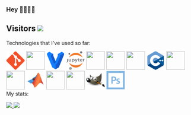 ### Hey 🤘🤘🤘🤘

## Visitors  <img src="https://komarev.com/ghpvc/?username=axcm19"/>


<div>
Technologies that I've used so far:
  <p></p>
 
  <!-- platforms tech -->
  <img height = 50 width = 50 src="https://github.com/devicons/devicon/blob/v2.15.1/icons/git/git-original.svg" />
  <img height = 50 width = 50 src="https://cdn.jsdelivr.net/gh/devicons/devicon/icons/latex/latex-original.svg" />
  <img height = 50 width = 50 src="https://github.com/devicons/devicon/blob/v2.15.1/icons/vagrant/vagrant-original.svg" />
  <img height = 50 width = 50 src="https://github.com/devicons/devicon/blob/v2.15.1/icons/jupyter/jupyter-original-wordmark.svg" />

  <!-- coding tech -->
  <img height = 50 width = 50 src="https://cdn.jsdelivr.net/gh/devicons/devicon/icons/java/java-original.svg" />
  <img height = 50 width = 50 src="https://cdn.jsdelivr.net/gh/devicons/devicon/icons/python/python-original.svg" />
  <img height = 50 width = 50 src="https://cdn.jsdelivr.net/gh/devicons/devicon/icons/c/c-original.svg" />
   <img height = 50 width = 50 src="https://github.com/devicons/devicon/blob/v2.15.1/icons/cplusplus/cplusplus-original.svg" />
  <img height = 50 width = 50 src="https://cdn.jsdelivr.net/gh/devicons/devicon/icons/csharp/csharp-original.svg" />
  <img height = 50 width = 50 src="https://cdn.jsdelivr.net/gh/devicons/devicon/icons/haskell/haskell-original.svg" /> 
  <img height = 50 width = 50 src="https://github.com/devicons/devicon/blob/v2.15.1/icons/matlab/matlab-original.svg" />

  <!-- database tech -->
  <img height = 50 width = 50 src="https://cdn.jsdelivr.net/gh/devicons/devicon/icons/mysql/mysql-original.svg" />
  <img height = 50 width = 50 src="https://cdn.jsdelivr.net/gh/devicons/devicon/icons/microsoftsqlserver/microsoftsqlserver-plain-wordmark.svg" />

  <!-- image tech -->
  <img height = 50 width = 50 src="https://github.com/devicons/devicon/blob/v2.15.1/icons/gimp/gimp-original.svg" />
  <img height = 50 width = 50 src="https://github.com/devicons/devicon/blob/v2.15.1/icons/photoshop/photoshop-line.svg" />


 <div>
  My stats:
  <p></p>
  <a href="https://github.com/axcm19">
  <img height="180em" src="https://github-readme-stats.vercel.app/api?username=axcm19&count_private=true&show_icons=true&theme=dracula&hide=contribs&hide_border=true"/>
  <img height="180em" src="https://github-readme-stats.vercel.app/api/top-langs/?username=axcm19&layout=compact&langs_count=7&theme=dracula"/>
</div>
  <div> 

<!--
**axcm19/axcm19** is a ✨ _special_ ✨ repository because its `README.md` (this file) appears on your GitHub profile.

Here are some ideas to get you started:

- 🔭 I’m currently working on ...
- 🌱 I’m currently learning ...
- 👯 I’m looking to collaborate on ...
- 🤔 I’m looking for help with ...
- 💬 Ask me about ...
- 📫 How to reach me: ...
- 😄 Pronouns: ...
- ⚡ Fun fact: ...
-->
